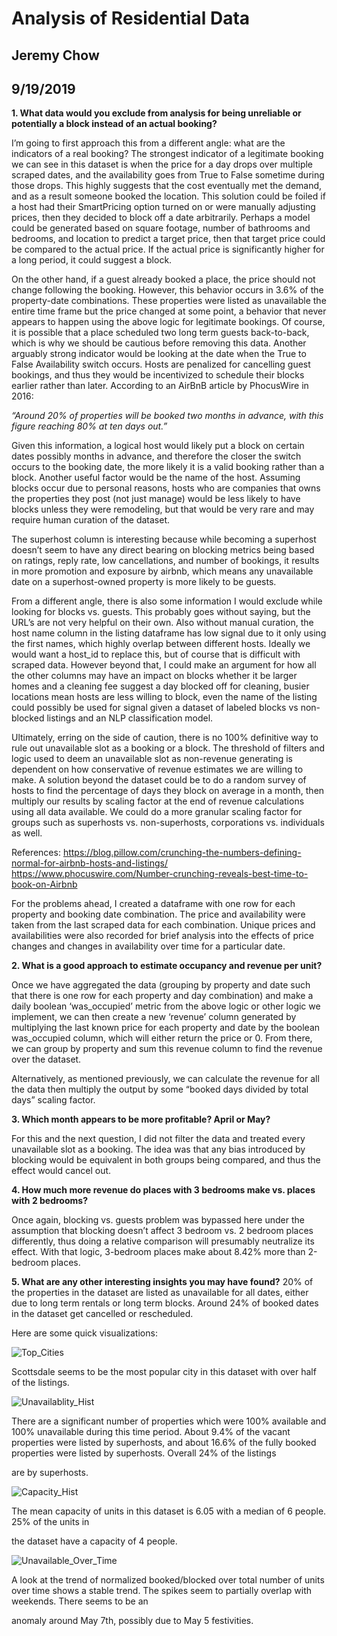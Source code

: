 # Analysis of Residential Data

## Jeremy Chow
## 9/19/2019
**1. What data would you exclude from analysis for being unreliable or potentially a block
instead of an actual booking?**

I’m going to first approach this from a different angle: what are the indicators of a real booking?
The strongest indicator of a legitimate booking we can see in this dataset is when the price for a
day drops over multiple scraped dates, and the availability goes from True to False sometime
during those drops. This highly suggests that the cost eventually met the demand, and as a
result someone booked the location. This solution could be foiled if a host had their
SmartPricing option turned on or were manually adjusting prices, then they decided to block off
a date arbitrarily. Perhaps a model could be generated based on square footage, number of
bathrooms and bedrooms, and location to predict a target price, then that target price could be
compared to the actual price. If the actual price is significantly higher for a long period, it could
suggest a block.


On the other hand, if a guest already booked a place, the price should not change following the
booking. However, this behavior occurs in 3.6% of the property-date combinations. These
properties were listed as unavailable the entire time frame but the price changed at some point,
a behavior that never appears to happen using the above logic for legitimate bookings. Of
course, it is possible that a place scheduled two long term guests back-to-back, which is why we
should be cautious before removing this data.
Another arguably strong indicator would be looking at the date when the True to False
Availability switch occurs. Hosts are penalized for cancelling guest bookings, and thus they
would be incentivized to schedule their blocks earlier rather than later. According to an AirBnB
article by PhocusWire in 2016:


_“Around 20% of properties will be booked two months in advance, with this figure
reaching 80% at ten days out.”_


Given this information, a logical host would likely put a block on certain dates possibly months in
advance, and therefore the closer the switch occurs to the booking date, the more likely it is a
valid booking rather than a block.
Another useful factor would be the name of the host. Assuming blocks occur due to personal
reasons, hosts who are companies that owns the properties they post (not just manage) would
be less likely to have blocks unless they were remodeling, but that would be very rare and may
require human curation of the dataset.


The superhost column is interesting because while becoming a superhost doesn’t seem to have
any direct bearing on blocking metrics being based on ratings, reply rate, low cancellations, and
number of bookings, it results in more promotion and exposure by airbnb, which means any
unavailable date on a superhost-owned property is more likely to be guests.


From a different angle, there is also some information I would exclude while looking for blocks
vs. guests. This probably goes without saying, but the URL’s are not very helpful on their own.
Also without manual curation, the host name column in the listing dataframe has low signal due
to it only using the first names, which highly overlap between different hosts. Ideally we would
want a host_id to replace this, but of course that is difficult with scraped data. However beyond
that, I could make an argument for how all the other columns may have an impact on blocks
whether it be larger homes and a cleaning fee suggest a day blocked off for cleaning, busier
locations mean hosts are less willing to block, even the name of the listing could possibly be
used for signal given a dataset of labeled blocks vs non-blocked listings and an NLP
classification model.


Ultimately, erring on the side of caution, there is no 100% definitive way to rule out unavailable
slot as a booking or a block. The threshold of filters and logic used to deem an unavailable slot
as non-revenue generating is dependent on how conservative of revenue estimates we are
willing to make. A solution beyond the dataset could be to do a random survey of hosts to find
the percentage of days they block on average in a month, then multiply our results by scaling
factor at the end of revenue calculations using all data available. We could do a more granular
scaling factor for groups such as superhosts vs. non-superhosts, corporations vs. individuals as
well.


References:
https://blog.pillow.com/crunching-the-numbers-defining-normal-for-airbnb-hosts-and-listings/
https://www.phocuswire.com/Number-crunching-reveals-best-time-to-book-on-Airbnb


For the problems ahead, I created a dataframe with one row for each property and booking date
combination. The price and availability were taken from the last scraped data for each
combination. Unique prices and availabilities were also recorded for brief analysis into the
effects of price changes and changes in availability over time for a particular date.


**2. What is a good approach to estimate occupancy and revenue per unit?**


Once we have aggregated the data (grouping by property and date such that there is one row
for each property and day combination) and make a daily boolean ‘was_occupied’ metric from
the above logic or other logic we implement, we can then create a new ‘revenue’ column
generated by multiplying the last known price for each property and date by the boolean
was_occupied column, which will either return the price or 0. From there, we can group by
property and sum this revenue column to find the revenue over the dataset.

Alternatively, as mentioned previously, we can calculate the revenue for all the data then
multiply the output by some “booked days divided by total days” scaling factor.

**3. Which month appears to be more profitable? April or May?**


For this and the next question, I did not filter the data and treated every unavailable slot as a
booking. The idea was that any bias introduced by blocking would be equivalent in both groups
being compared, and thus the effect would cancel out.


**4. How much more revenue do places with 3 bedrooms make vs. places with 2
bedrooms?**


Once again, blocking vs. guests problem was bypassed here under the assumption that
blocking doesn’t affect 3 bedroom vs. 2 bedroom places differently, thus doing a relative
comparison will presumably neutralize its effect.
With that logic, 3-bedroom places make about 8.42% more than 2-bedroom places.


**5. What are any other interesting insights you may have found?**
20% of the properties in the dataset are listed as unavailable for all dates, either due to long
term rentals or long term blocks.
Around 24% of booked dates in the dataset get cancelled or rescheduled.

Here are some quick visualizations:

![Top_Cities](graphs/top_5_cities.png)


Scottsdale seems to be the most popular city in this dataset with over half of the listings.


![Unavailablity_Hist](graphs/unavailability_hist.png)


There are a significant number of properties which were 100% available and 100% unavailable
during this time period. About 9.4% of the vacant properties were listed by superhosts, and
about 16.6% of the fully booked properties were listed by superhosts. Overall 24% of the listings

are by superhosts.


![Capacity_Hist](graphs/capacity_hist.png)


The mean capacity of units in this dataset is 6.05 with a median of 6 people. 25% of the units in

the dataset have a capacity of 4 people.

![Unavailable_Over_Time](graphs/unavailability_line.png)

A look at the trend of normalized booked/blocked over total number of units over time shows a
stable trend. The spikes seem to partially overlap with weekends. There seems to be an

anomaly around May 7th, possibly due to May 5 festivities.





